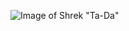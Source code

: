 ![Image of Shrek "Ta-Da"](https://img1.looper.com/img/gallery/things-only-adults-notice-in-shrek/intro-1573597941.jpg)
